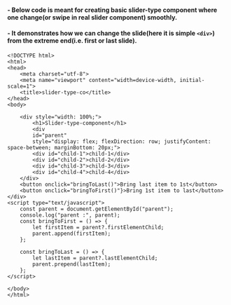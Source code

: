 #### - Below code is meant for creating basic slider-type component where one change(or swipe in real slider component) smoothly. 
#### - It demonstrates how we can change the slide(here it is simple `<div>`) from the extreme end(i.e. first or last slide).

```
<!DOCTYPE html>
<html>
<head>
	<meta charset="utf-8">
	<meta name="viewport" content="width=device-width, initial-scale=1">
	<title>slider-type-co</title>
</head>
<body>

	<div style="width: 100%;">
		<h1>Slider-type-component</h1>
		<div
		id="parent"
		style="display: flex; flexDirection: row; justifyContent: space-between; marginBottom: 20px;">
		<div id="child-1">child-1</div>
		<div id="child-2">child-2</div>
		<div id="child-3">child-3</div>
		<div id="child-4">child-4</div>
	</div>
	<button onclick="bringToLast()">Bring last item to 1st</button>
	<button onclick="bringToFirst()"}>Bring 1st item to last</button>
</div>
<script type="text/javascript">
	const parent = document.getElementById("parent");
	console.log("parent :", parent);
	const bringToFirst = () => {
		let firstItem = parent?.firstElementChild;
		parent.append(firstItem);
	};

	const bringToLast = () => {
		let lastItem = parent?.lastElementChild;
		parent.prepend(lastItem);
	};
</script>

</body>
</html>
```
